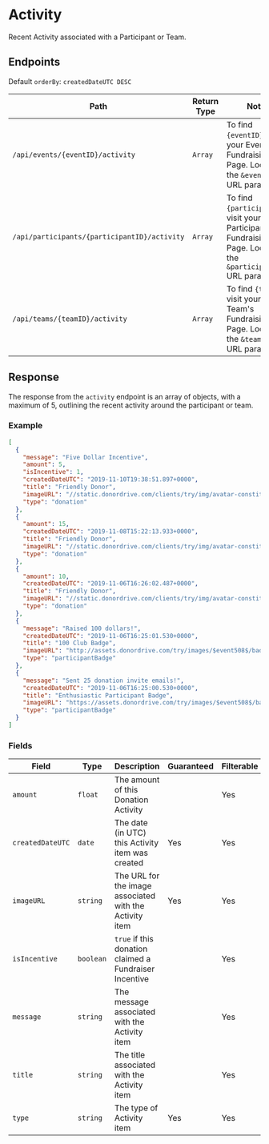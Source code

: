 # Activity

Recent Activity associated with a Participant or Team.

## Endpoints

Default `orderBy`: `createdDateUTC DESC`

|Path|Return Type|Notes|
|---|---|---|
|`/api/events/{eventID}/activity`|`Array`|To find `{eventID}`, visit your Event's Fundraising Page. Look for the `&eventID=` URL parameter.|
|`/api/participants/{participantID}/activity`|`Array`|To find `{participantID}`, visit your Participant's Fundraising Page. Look for the `&participantID=` URL parameter.|
|`/api/teams/{teamID}/activity`|`Array`|To find `{teamID}`, visit your Team's Fundraising Page. Look for the `&teamID=` URL parameter.|

## Response

The response from the `activity` endpoint is an array of objects, with a maximum of 5, outlining the recent activity around the participant or team.

### Example

```json
[
  {
    "message": "Five Dollar Incentive",
    "amount": 5,
    "isIncentive": 1,
    "createdDateUTC": "2019-11-10T19:38:51.897+0000",
    "title": "Friendly Donor",
    "imageURL": "//static.donordrive.com/clients/try/img/avatar-constituent-default.gif",
    "type": "donation"
  },
  {
    "amount": 15,
    "createdDateUTC": "2019-11-08T15:22:13.933+0000",
    "title": "Friendly Donor",
    "imageURL": "//static.donordrive.com/clients/try/img/avatar-constituent-default.gif",
    "type": "donation"
  },
  {
    "amount": 10,
    "createdDateUTC": "2019-11-06T16:26:02.487+0000",
    "title": "Friendly Donor",
    "imageURL": "//static.donordrive.com/clients/try/img/avatar-constituent-default.gif",
    "type": "donation"
  },
  {
    "message": "Raised 100 dollars!",
    "createdDateUTC": "2019-11-06T16:25:01.530+0000",
    "title": "100 Club Badge",
    "imageURL": "http://assets.donordrive.com/try/images/$event508$/badge_2F7819D3_C019_3C7D_B9D716687CEEC0A5.png",
    "type": "participantBadge"
  },
  {
    "message": "Sent 25 donation invite emails!",
    "createdDateUTC": "2019-11-06T16:25:00.530+0000",
    "title": "Enthusiastic Participant Badge",
    "imageURL": "https://assets.donordrive.com/try/images/$event508$/badge_DCB0A883_BC0A_97DB_639B4D7BFDEC638E.png",
    "type": "participantBadge"
  }
]
```

### Fields

|Field|Type|Description|Guaranteed|Filterable|Notes|
|---|---|---|---|---|---|
|`amount`|`float`|The amount of this Donation Activity||Yes|For `donation` type Activity items|
|`createdDateUTC`|`date`|The date (in UTC) this Activity item was created|Yes|Yes|ISO-8601 format|
|`imageURL`|`string`|The URL for the image associated with the Activity item|Yes|Yes||
|`isIncentive`|`boolean`|`true` if this donation claimed a Fundraiser Incentive||Yes|For `donation` type Activity items|
|`message`|`string`|The message associated with the Activity item||Yes||
|`title`|`string`|The title associated with the Activity item||Yes||
|`type`|`string`|The type of Activity item|Yes|Yes|`donation` or `participantBadge` or `teamBadge`|